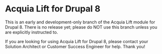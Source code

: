 # Acquia Lift for Drupal 8

This is an early and development-only branch of the Acquia Lift module for Drupal 8. There is no release yet; please do NOT use this branch unless you are explicitly instructed to.

If you are looking for using Acquia Lift for Drupal 8, please contact your Solution Architect or Customer Success Engineer for help. Thank you!
